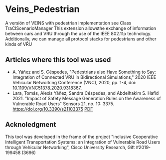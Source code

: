 # Veins_Pedestrian
A versión of VEINS with pedestrian implementation see Class TraCIScenarioManager
This extension allowsthe exchange of information between cars and VRU through the use of the IEEE 802.11p
technology. Additionally, we can manage all protocol stacks for pedestrians and other kinds of VRU


## Articles where this tool was used

* A. Yáñez and S. Céspedes, "Pedestrians also Have Something to Say: Integration of Connected VRU in Bidirectional Simulations," 2020 IEEE Vehicular Networking Conference (VNC), 2020, pp. 1-4, doi: [10.1109/VNC51378.2020.9318367.](https://ieeexplore.ieee.org/abstract/document/9318367)
* Lara, Tomás, Alexis Yáñez, Sandra Céspedes, and Abdelhakim S. Hafid 2021. "Impact of Safety Message Generation Rules on the Awareness of Vulnerable Road Users" Sensors 21, no. 10: 3375. https://doi.org/10.3390/s21103375 [PDF](https://www.mdpi.com/1424-8220/21/10/3375/pdf)

## Acknoledgment

This tool was developed in the frame of the project "Inclusive Cooperative Intelligent Transportation Systems: an Integration of Vulnerable Road Users through Vehicular Networking", Cisco University Research, Gift #2019-199458 (3696)
